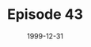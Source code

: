 ---
layout: podcast
title: Episode 43 
number: 43
subtitle: 
summary: 
date: 1999-12-31
location: https://dl.dropboxusercontent.com/s/i7ddv5qr7qqv9r0/watir_podcast_43.mp3?dl=0
size: 14,404,672
duration: 30:00
---